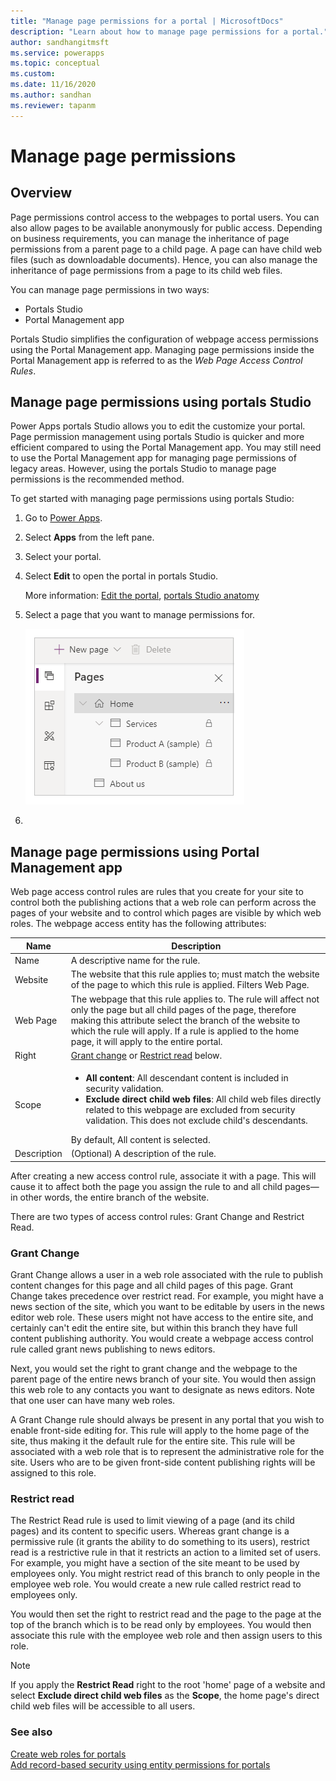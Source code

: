 ```yaml
---
title: "Manage page permissions for a portal | MicrosoftDocs"
description: "Learn about how to manage page permissions for a portal."
author: sandhangitmsft
ms.service: powerapps
ms.topic: conceptual
ms.custom: 
ms.date: 11/16/2020
ms.author: sandhan
ms.reviewer: tapanm
---
```


# Manage page permissions

## Overview

Page permissions control access to the webpages to portal users. You can also allow pages to be available anonymously for public access. Depending on business requirements, you can manage the inheritance of page permissions from a parent page to a child page. A page can have child web files (such as downloadable documents). Hence, you can also manage the inheritance of page permissions from a page to its child web files.

You can manage page permissions in two ways:

- Portals Studio
- Portal Management app

Portals Studio simplifies the configuration of webpage access permissions using the Portal Management app. Managing page permissions inside the Portal Management app is referred to as the *Web Page Access Control Rules*.

## Manage page permissions using portals Studio

Power Apps portals Studio allows you to edit the customize your portal. Page permission management using portals Studio is quicker and more efficient compared to using the Portal Management app. You may still need to use the Portal Management app for managing page permissions of legacy areas. However, using the portals Studio to manage page permissions is the recommended method.

To get started with managing page permissions using portals Studio:

1. Go to [Power Apps](https://make.powerapps.com).

1. Select **Apps** from the left pane.

1. Select your portal.

1. Select **Edit** to open the portal in portals Studio.

    More information: [Edit the portal](../manage-existing-portals.md#edit), [portals Studio anatomy](../portal-designer-anatomy.md)

1. Select a page that you want to manage permissions for.

    ![Select page in portals Studio](media/webpage-access-control/select-page.png "Select page in portals Studio")

1. 

## Manage page permissions using Portal Management app

Web page access control rules are rules that you create for your site to control both the publishing actions that a web role can perform across the pages of your website and to control which pages are visible by which web roles. The webpage access entity has the following attributes:


|    Name     |                                                                                                                                                                  Description                                                                                                                                                                   |
|-------------|------------------------------------------------------------------------------------------------------------------------------------------------------------------------------------------------------------------------------------------------------------------------------------------------------------------------------------------------|
|    Name     |                                                                                                                                                        A descriptive name for the rule.                                                                                                                                                        |
|   Website   |                                                                                                           The website that this rule applies to; must match the website of the page to which this rule is applied. Filters Web Page.                                                                                                           |
|  Web Page   |                            The webpage that this rule applies to. The rule will affect not only the page but all child pages of the page, therefore making this attribute select the branch of the website to which the rule will apply. If a rule is applied to the home page, it will apply to the entire portal.                            |
|    Right    |                                                                                                                                    [Grant change](#grant-change) or [Restrict read](#restrict-read) below.                                                                                                                                     |
|    Scope    | <ul><li><strong>All content</strong>: All descendant content is included in security validation.</li><li><strong>Exclude direct child web files</strong>: All child web files directly related to this webpage are excluded from security validation. This does not exclude child's descendants.</li></ul>By default, All content is selected. |
| Description |                                                                                                                                                     (Optional) A description of the rule.                                                                                                                                                      |

After creating a new access control rule, associate it with a page. This will cause it to affect both the page you assign the rule to and all child pages&mdash;in other words, the entire branch of the website.

There are two types of access control rules: Grant Change and Restrict Read.

### Grant Change

Grant Change allows a user in a web role associated with the rule to publish content changes for this page and all child pages of this page. Grant Change takes precedence over restrict read. For example, you might have a news section of the site, which you want to be editable by users in the news editor web role. These users might not have access to the entire site, and certainly can't edit the entire site, but within this branch they have full content publishing authority. You would create a webpage access control rule called grant news publishing to news editors.

Next, you would set the right to grant change and the webpage to the parent page of the entire news branch of your site. You would then assign this web role to any contacts you want to designate as news editors. Note that one user can have many web roles.

A Grant Change rule should always be present in any portal that you wish to enable front-side editing for. This rule will apply to the home page of the site, thus making it the default rule for the entire site. This rule will be associated with a web role that is to represent the administrative role for the site. Users who are to be given front-side content publishing rights will be assigned to this role.

### Restrict read

The Restrict Read rule is used to limit viewing of a page (and its child pages) and its content to specific users. Whereas grant change is a permissive rule (it grants the ability to do something to its users), restrict read is a restrictive rule in that it restricts an action to a limited set of users. For example, you might have a section of the site meant to be used by employees only. You might restrict read of this branch to only people in the employee web role. You would create a new rule called restrict read to employees only.

You would then set the right to restrict read and the page to the page at the top of the branch which is to be read only by employees. You would then associate this rule with the employee web role and then assign users to this role.

> [!Note]
> If you apply the **Restrict Read** right to the root 'home' page of a website and select **Exclude direct child web files** as the **Scope**, the home page's direct child web files will be accessible to all users.

### See also

[Create web roles for portals](create-web-roles.md)  
[Add record-based security using entity permissions for portals](assign-entity-permissions.md)
